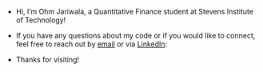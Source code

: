 - Hi, I’m Ohm Jariwala, a Quantitative Finance student at Stevens Institute of Technology!
  
- If you have any questions about my code or if you would like to connect, feel free to reach out by [email](ohmjariwala@gmail.com) or via [LinkedIn](https://www.linkedin.com/in/ohm-jariwala/):
  

- Thanks for visiting!
